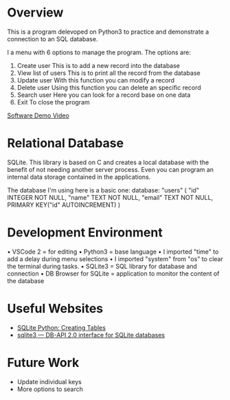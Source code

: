 # Overview

This is a program delevoped on Python3 to practice and demonstrate a connection to an SQL database.

I a menu with 6 options to manage the program. The options are:

1. Create user
   This is to add a new record into the database
2. View list of users
   This is to print all the record from the database
3. Update user
   With this function you can modify a record
4. Delete user
   Using this function you can delete an specific record
5. Search user
   Here you can look for a record base on one data
6. Exit
   To close the program

[Software Demo Video](http://youtube.link.goes.here)

# Relational Database

SQLite. This library is based on C and creates a local database with the benefit of not needing another server process. Even you can program an internal data storage contained in the applications.

The database I'm using here is a basic one:
database:
"users" (
"id" INTEGER NOT NULL,
"name" TEXT NOT NULL,
"email" TEXT NOT NULL,
PRIMARY KEY("id" AUTOINCREMENT)
)

# Development Environment

• VSCode 2 = for editing
• Python3 = base language
• I imported "time" to add a delay during menu selections
• I imported "system" from "os" to clear the terminal during tasks.
• SQLite3 = SQL library for database and connection
• DB Browser for SQLite = application to monitor the content of the database

# Useful Websites

- [SQLite Python: Creating Tables](https://www.sqlitetutorial.net/sqlite-python/creating-tables/)
- [sqlite3 — DB-API 2.0 interface for SQLite databases](https://docs.python.org/3.8/library/sqlite3.html)

# Future Work

- Update individual keys
- More options to search
